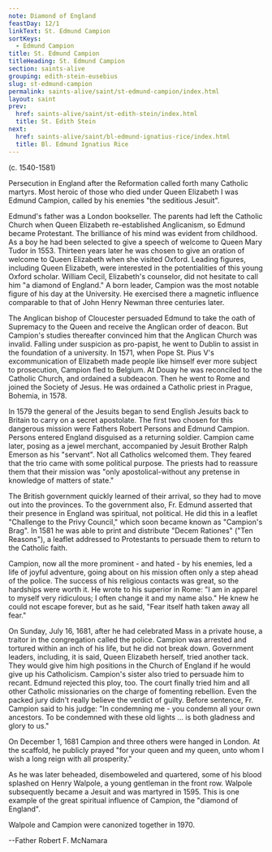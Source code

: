 ```yaml
---
note: Diamond of England
feastDay: 12/1
linkText: St. Edmund Campion
sortKeys:
  - Edmund Campion
title: St. Edmund Campion
titleHeading: St. Edmund Campion
section: saints-alive
grouping: edith-stein-eusebius
slug: st-edmund-campion
permalink: saints-alive/saint/st-edmund-campion/index.html
layout: saint
prev:
  href: saints-alive/saint/st-edith-stein/index.html
  title: St. Edith Stein
next:
  href: saints-alive/saint/bl-edmund-ignatius-rice/index.html
  title: Bl. Edmund Ignatius Rice
---
```

(c. 1540-1581)

Persecution in England after the Reformation called forth many Catholic martyrs. Most heroic of those who died under Queen Elizabeth I was Edmund Campion, called by his enemies "the seditious Jesuit".

Edmund's father was a London bookseller. The parents had left the Catholic Church when Queen Elizabeth re-established Anglicanism, so Edmund became Protestant. The brilliance of his mind was evident from childhood. As a boy he had been selected to give a speech of welcome to Queen Mary Tudor in 1553. Thirteen years later he was chosen to give an oration of welcome to Queen Elizabeth when she visited Oxford. Leading figures, including Queen Elizabeth, were interested in the potentialities of this young Oxford scholar. William Cecil, Elizabeth's counselor, did not hesitate to call him "a diamond of England." A born leader, Campion was the most notable figure of his day at the University. He exercised there a magnetic influence comparable to that of John Henry Newman three centuries later.

The Anglican bishop of Cloucester persuaded Edmund to take the oath of Supremacy to the Queen and receive the Anglican order of deacon. But Campion's studies thereafter convinced him that the Anglican Church was invalid. Falling under suspicion as pro-papist, he went to Dublin to assist in the foundation of a university. In 1571, when Pope St. Pius V's excommunication of Elizabeth made people like himself ever more subject to prosecution, Campion fled to Belgium. At Douay he was reconciled to the Catholic Church, and ordained a subdeacon. Then he went to Rome and joined the Society of Jesus. He was ordained a Catholic priest in Prague, Bohemia, in 1578.

In 1579 the general of the Jesuits began to send English Jesuits back to Britain to carry on a secret apostolate. The first two chosen for this dangerous mission were Fathers Robert Persons and Edmund Campion. Persons entered England disguised as a returning soldier. Campion came later, posing as a jewel merchant, accompanied by Jesuit Brother Ralph Emerson as his "servant". Not all Catholics welcomed them. They feared that the trio came with some political purpose. The priests had to reassure them that their mission was "only apostolical-without any pretense in knowledge of matters of state."

The British government quickly learned of their arrival, so they had to move out into the provinces. To the government also, Fr. Edmund asserted that their presence in England was spiritual, not political. He did this in a leaflet "Challenge to the Privy Council," which soon became known as "Campion's Brag". In 1581 he was able to print and distribute "Decem Rationes" ("Ten Reasons"), a leaflet addressed to Protestants to persuade them to return to the Catholic faith.

Campion, now all the more prominent - and hated - by his enemies, led a life of joyful adventure, going about on his mission often only a step ahead of the police. The success of his religious contacts was great, so the hardships were worth it. He wrote to his superior in Rome: "I am in apparel to myself very ridiculous; I often change it and my name also." He knew he could not escape forever, but as he said, "Fear itself hath taken away all fear."

On Sunday, July 16, 1681, after he had celebrated Mass in a private house, a traitor in the congregation called the police. Campion was arrested and tortured within an inch of his life, but he did not break down. Government leaders, including, it is said, Queen Elizabeth herself, tried another tack. They would give him high positions in the Church of England if he would give up his Catholicism. Campion's sister also tried to persuade him to recant. Edmund rejected this ploy, too. The court finally tried him and all other Catholic missionaries on the charge of fomenting rebellion. Even the packed jury didn't really believe the verdict of guilty. Before sentence, Fr. Campion said to his judge: "In condemning me - you condemn all your own ancestors. To be condemned with these old lights … is both gladness and glory to us."

On December 1, 1681 Campion and three others were hanged in London. At the scaffold, he publicly prayed "for your queen and my queen, unto whom I wish a long reign with all prosperity."

As he was later beheaded, disemboweled and quartered, some of his blood splashed on Henry Walpole, a young gentleman in the front row. Walpole subsequently became a Jesuit and was martyred in 1595. This is one example of the great spiritual influence of Campion, the "diamond of England".

Walpole and Campion were canonized together in 1970.

\--Father Robert F. McNamara
